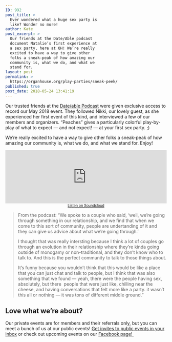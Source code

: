 ```yaml
---
ID: 992
post_title: >
  Ever wondered what a huge sex party is
  like? Wonder no more!
author: Kate
post_excerpt: >
  Our friends at the Date/Able podcast
  document Natalie’s first experience at
  a sex party, here at OH! We’re really
  excited to have a way to give other
  folks a sneak-peak of how amazing our
  community is, what we do, and what we
  stand for.
layout: post
permalink: >
  https://organhouse.org/play-parties/sneak-peek/
published: true
post_date: 2018-05-24 13:41:19
---
```

Our trusted friends at the <a href="http://dateablepodcast.com/" target="_blank" rel="noopener">Date/able Podcast</a> were given exclusive access to record our May 2018 event. They followed Nikki, our lovely guest, as she experienced her first event of this kind, and interviewed a few of our members and organizers. “Peaches” gives a particularly colorful play-by-play of what to expect — and not expect! — at your first sex party. ;)

We’re really excited to have a way to give other folks a sneak-peak of how amazing our community is, what we do, and what we stand for. Enjoy!
<p style="text-align: center;"><iframe src="https://w.soundcloud.com/player/?url=https%3A//api.soundcloud.com/tracks/447426822&amp;color=ff5500&amp;show_artwork=false" width="100%" height="166" frameborder="no" scrolling="no"></iframe>
<a style="font-size: .8em;" href="https://soundcloud.com/dateable/season-6-episode-14-so-i-went-to-a-sex-party" target="_blank" rel="noopener">Listen on Soundcloud</a></p>

<blockquote>From the podcast:
“We spoke to a couple who said, ‘well, we’re going through something in our relationship, and we find that when we come to this sort of community, people are undertanding of it and they can give us advice about what we’re going through.’

I thought that was really intersting because I think a lot of couples go through an evolution in their relationship where they’re kinda going outside of monogamy or non-traditional, and they don’t know who to talk to. And this is the perfect community to talk to those things about.

It’s funny because you wouldn’t think that this would be like a place that you can just chat and talk to people, but I think that was also something that we found — yeah, there were the people having sex, absolutely, but there  people that were just like, chilling near the cheese, and having conversations that felt more like a party. it wasn’t this all or nothing — it was tons of different middle ground.”</blockquote>
<h2></h2>
<h2>Love what we’re about?</h2>
Our private events are for members and their referrals only, but you can meet a bunch of us at our public events! <a href="https://organhouse.us15.list-manage.com/subscribe?u=9e68cbbf31cf838f8ed673f91&amp;id=12defb0e9f">Get invites to public events in your inbox</a> or check out upcoming events on our <a href="https://www.facebook.com/TheOrganHouse/">Facebook page! </a>